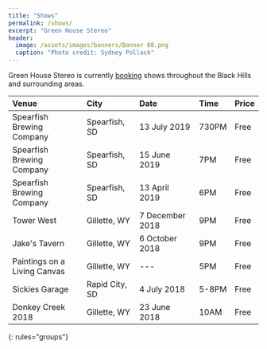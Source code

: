 ```yaml
---
title: "Shows"
permalink: /shows/
excerpt: "Green House Stereo"
header:
  image: /assets/images/banners/Banner 08.png
  caption: "Photo credit: Sydney Pollack"
---
```


Green House Stereo is currently [booking](/booking/) shows throughout the Black Hills and surrounding areas. 

| Venue | City | Date | Time | Price |
|:----- |:---- |:---- |:---- |:----- |
| Spearfish Brewing Company  | Spearfish, SD | 13 July 2019 | 730PM | Free  | 
| Spearfish Brewing Company  | Spearfish, SD | 15 June 2019 | 7PM | Free  | 
| Spearfish Brewing Company  | Spearfish, SD | 13 April 2019 | 6PM | Free  | 
| Tower West  | Gillette, WY | 7 December 2018 | 9PM | Free  | 
| Jake's Tavern  | Gillette, WY | 6 October 2018 | 9PM | Free  | 
| Paintings on a Living Canvas  | Gillette, WY | --- | 5PM | Free  | 
| Sickies Garage  | Rapid City, SD | 4 July 2018 | 5-8PM | Free  | 
| Donkey Creek 2018  | Gillette, WY | 23 June 2018 | 10AM | Free  | 
{: rules="groups"}
